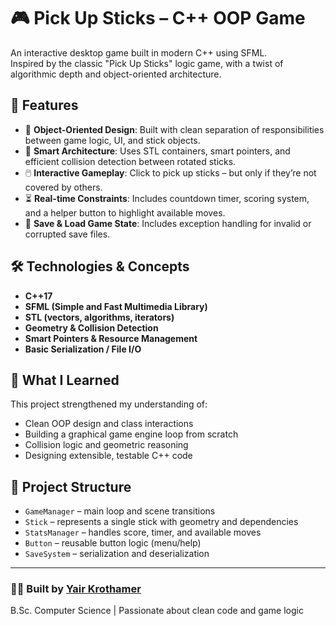 # 🎮 Pick Up Sticks – C++ OOP Game

An interactive desktop game built in modern C++ using SFML.  
Inspired by the classic "Pick Up Sticks" logic game, with a twist of algorithmic depth and object-oriented architecture.

## 🚀 Features

- 🧠 **Object-Oriented Design**: Built with clean separation of responsibilities between game logic, UI, and stick objects.
- 🧱 **Smart Architecture**: Uses STL containers, smart pointers, and efficient collision detection between rotated sticks.
- 🖱️ **Interactive Gameplay**: Click to pick up sticks – but only if they’re not covered by others.
- ⏳ **Real-time Constraints**: Includes countdown timer, scoring system, and a helper button to highlight available moves.
- 💾 **Save & Load Game State**: Includes exception handling for invalid or corrupted save files.

## 🛠️ Technologies & Concepts

- **C++17**
- **SFML (Simple and Fast Multimedia Library)**
- **STL (vectors, algorithms, iterators)**
- **Geometry & Collision Detection**
- **Smart Pointers & Resource Management**
- **Basic Serialization / File I/O**

## 🧠 What I Learned

This project strengthened my understanding of:
- Clean OOP design and class interactions
- Building a graphical game engine loop from scratch
- Collision logic and geometric reasoning
- Designing extensible, testable C++ code

## 📁 Project Structure

- `GameManager` – main loop and scene transitions
- `Stick` – represents a single stick with geometry and dependencies
- `StatsManager` – handles score, timer, and available moves
- `Button` – reusable button logic (menu/help)
- `SaveSystem` – serialization and deserialization

---

### 👨‍💻 Built by [Yair Krothamer](https://github.com/YairKrothamer)  
B.Sc. Computer Science | Passionate about clean code and game logic
